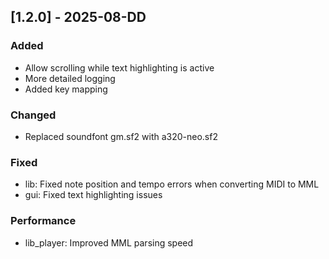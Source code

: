## [1.2.0] - 2025-08-DD

### Added

- Allow scrolling while text highlighting is active
- More detailed logging
- Added key mapping

### Changed

- Replaced soundfont gm.sf2 with a320-neo.sf2

### Fixed

- lib: Fixed note position and tempo errors when converting MIDI to MML
- gui: Fixed text highlighting issues

### Performance

- lib_player: Improved MML parsing speed
